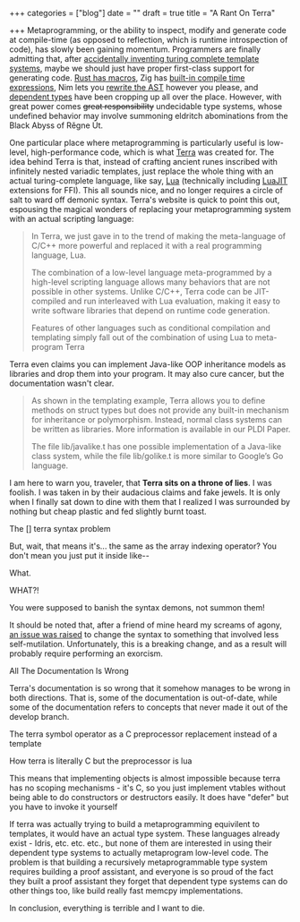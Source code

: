 +++
categories = ["blog"]
date = ""
draft = true
title = "A Rant On Terra"

+++
Metaprogramming, or the ability to inspect, modify and generate code at compile-time (as opposed to reflection, which is runtime introspection of code), has slowly been gaining momentum. Programmers are finally admitting that, after [accidentally inventing turing complete template systems](https://en.wikipedia.org/wiki/Template_metaprogramming), maybe we should just have proper first-class support for generating code. [Rust has macros](https://doc.rust-lang.org/1.2.0/book/macros.html), Zig has [built-in compile time expressions](https://ziglang.org/documentation/master/#Compile-Time-Expressions), Nim lets you [rewrite the AST](https://nim-lang.org/docs/macros.html) however you please, and [dependent types](https://en.wikipedia.org/wiki/Dependent_type) have been cropping up all over the place. However, with great power comes ~~great responsibility~~ undecidable type systems, whose undefined behavior may involve summoning eldritch abominations from the Black Abyss of Rěgne Ūt.

One particular place where metaprogramming is particularly useful is low-level, high-performance code, which is what [Terra](http://terralang.org/) was created for. The idea behind Terra is that, instead of crafting ancient runes inscribed with infinitely nested variadic templates, just replace the whole thing with an actual turing-complete language, like say, [Lua](https://www.lua.org/) (technically including [LuaJIT](http://luajit.org/) extensions for FFI). This all sounds nice, and no longer requires a circle of salt to ward off demonic syntax. Terra's website is quick to point this out, espousing the magical wonders of replacing your metaprogramming system with an actual scripting language:

> In Terra, we just gave in to the trend of making the meta-language of C/C++ more powerful and replaced it with a real programming language, Lua.
>
> The combination of a low-level language meta-programmed by a high-level scripting language allows many behaviors that are not possible in other systems. Unlike C/C++, Terra code can be JIT-compiled and run interleaved with Lua evaluation, making it easy to write software libraries that depend on runtime code generation.
>
> Features of other languages such as conditional compilation and templating simply fall out of the combination of using Lua to meta-program Terra

Terra even claims you can implement Java-like OOP inheritance models as libraries and drop them into your program. It may also cure cancer, but the documentation wasn't clear.

> As shown in the templating example, Terra allows you to define methods on struct types but does not provide any built-in mechanism for inheritance or polymorphism. Instead, normal class systems can be written as libraries. More information is available in our PLDI Paper.
>
> The file lib/javalike.t has one possible implementation of a Java-like class system, while the file lib/golike.t is more similar to Google’s Go language.

I am here to warn you, traveler, that **Terra sits on a throne of lies**. I was foolish. I was taken in by their audacious claims and fake jewels. It is only when I finally sat down to dine with them that I realized I was surrounded by nothing but cheap plastic and fed slightly burnt toast.

The \[\] terra syntax problem

But, wait, that means it's... the same as the array indexing operator? You don't mean you just put it inside like--

What.

WHAT?!

You were supposed to banish the syntax demons, not summon them!

It should be noted that, after a friend of mine heard my screams of agony, [an issue was raised]() to change the syntax to something that involved less self-mutilation. Unfortunately, this is a breaking change, and as a result will probably require performing an exorcism.

All The Documentation Is Wrong

Terra's documentation is so wrong that it somehow manages to be wrong in both directions. That is, some of the documentation is out-of-date, while some of the documentation refers to concepts that never made it out of the develop branch.

The terra symbol operator as a C preprocessor replacement instead of a template

How terra is literally C but the preprocessor is lua

This means that implementing objects is almost impossible because terra has no scoping mechanisms - it's C, so you just implement vtables without being able to do constructors or destructors easily. It does have "defer" but you have to invoke it yourself

If terra was actually trying to build a metaprogramming equivilent to templates, it would have an actual type system. These languages already exist - Idris, etc. etc. etc., but none of them are interested in using their dependent type systems to actually metaprogram low-level code. The problem is that building a recursively metaprogrammable type system requires building a proof assistant, and everyone is so proud of the fact they built a proof assistant they forget that dependent type systems can do other things too, like build really fast memcpy implementations.

In conclusion, everything is terrible and I want to die.
